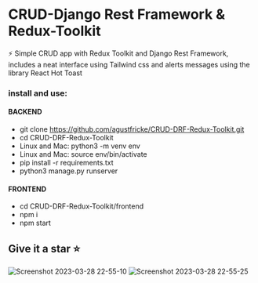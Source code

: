 # CRUD-Django Rest Framework & Redux-Toolkit

⚡  Simple CRUD app with Redux Toolkit and Django Rest Framework, includes a neat interface using Tailwind css and alerts messages using the library React Hot Toast

### install and use:
#### BACKEND
- git clone https://github.com/agustfricke/CRUD-DRF-Redux-Toolkit.git
- cd CRUD-DRF-Redux-Toolkit
- Linux and Mac: python3 -m venv env
- Linux and Mac: source env/bin/activate
- pip install -r requirements.txt
- python3 manage.py runserver
#### FRONTEND
- cd CRUD-DRF-Redux-Toolkit/frontend
- npm i
- npm start

## Give it a star ⭐

![Screenshot 2023-03-28 22-55-10](https://user-images.githubusercontent.com/110266171/228406291-c8887b77-53a3-49b4-8e42-a7082429d20f.png)
![Screenshot 2023-03-28 22-55-25](https://user-images.githubusercontent.com/110266171/228406302-22478a17-8981-455b-8333-57af1c30bd54.png)

